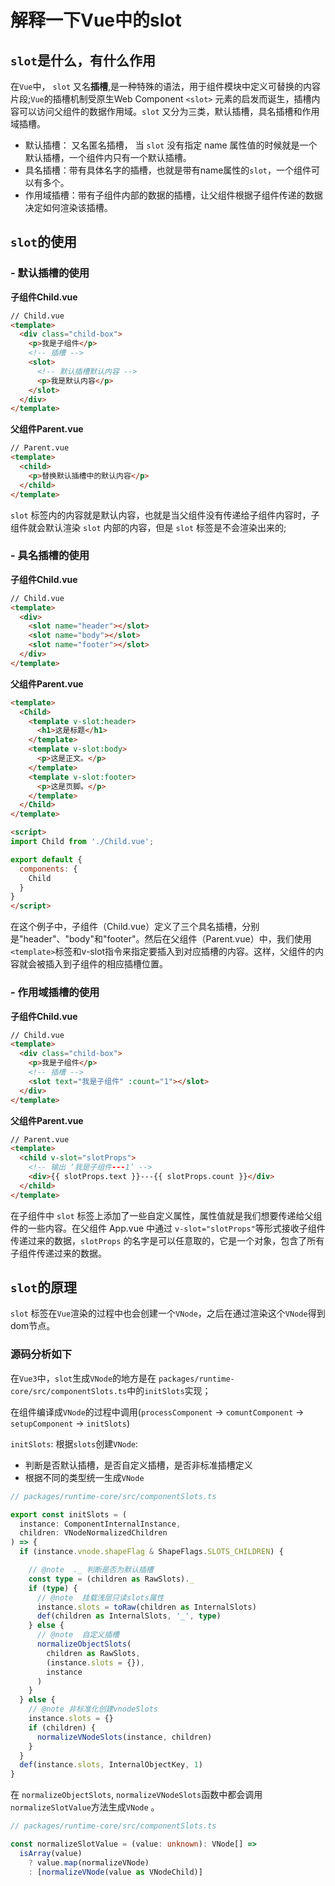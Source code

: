 # 解释一下Vue中的slot

## `slot`是什么，有什么作用

在`Vue`中， `slot` 又名**插槽**,是一种特殊的语法，用于组件模块中定义可替换的内容片段;`Vue`的插槽机制受原生Web Component `<slot>` 元素的启发而诞生，插槽内容可以访问父组件的数据作用域。`slot` 又分为三类，默认插槽，具名插槽和作用域插槽。

- 默认插槽： 又名匿名插槽， 当 `slot` 没有指定 name 属性值的时候就是一个默认插槽，一个组件内只有一个默认插槽。
- 具名插槽：带有具体名字的插槽，也就是带有name属性的`slot`，一个组件可以有多个。
- 作用域插槽：带有子组件内部的数据的插槽，让父组件根据子组件传递的数据决定如何渲染该插槽。

## `slot`的使用

### - 默认插槽的使用

**子组件Child.vue**

```html
// Child.vue
<template>
  <div class="child-box">
    <p>我是子组件</p>
    <!-- 插槽 -->
    <slot>
      <!-- 默认插槽默认内容 -->
      <p>我是默认内容</p>
    </slot>
  </div>
</template>
```

**父组件Parent.vue**

```html
// Parent.vue
<template>
  <child>
    <p>替换默认插槽中的默认内容</p>
  </child>
</template>

```

`slot` 标签内的内容就是默认内容，也就是当父组件没有传递给子组件内容时，子组件就会默认渲染 `slot` 内部的内容，但是 `slot` 标签是不会渲染出来的;

### - 具名插槽的使用

**子组件Child.vue**

```html
// Child.vue
<template>
  <div>
    <slot name="header"></slot>
    <slot name="body"></slot>
    <slot name="footer"></slot>
  </div>
</template>
```

**父组件Parent.vue**

```html
<template>
  <Child>
    <template v-slot:header>
      <h1>这是标题</h1>
    </template>
    <template v-slot:body>
      <p>这是正文。</p>
    </template>
    <template v-slot:footer>
      <p>这是页脚。</p>
    </template>
  </Child>
</template>

<script>
import Child from './Child.vue';

export default {
  components: {
    Child
  }
}
</script>

```

在这个例子中，子组件（Child.vue）定义了三个具名插槽，分别是"header"、"body"和"footer"。然后在父组件（Parent.vue）中，我们使用`<template>`标签和v-slot指令来指定要插入到对应插槽的内容。这样，父组件的内容就会被插入到子组件的相应插槽位置。

### - 作用域插槽的使用

**子组件Child.vue**

```html
// Child.vue
<template>
  <div class="child-box">
    <p>我是子组件</p>
    <!-- 插槽 -->
    <slot text="我是子组件" :count="1"></slot>
  </div>
</template>
```

**父组件Parent.vue**

```html
// Parent.vue
<template>
  <child v-slot="slotProps">
    <!-- 输出 ‘我是子组件---1’ -->
    <div>{{ slotProps.text }}---{{ slotProps.count }}</div>
  </child>
</template>
```

在子组件中 `slot` 标签上添加了一些自定义属性，属性值就是我们想要传递给父组件的一些内容。在父组件 App.vue 中通过 `v-slot="slotProps"`等形式接收子组件传递过来的数据，`slotProps` 的名字是可以任意取的，它是一个对象，包含了所有子组件传递过来的数据。

## `slot`的原理

`slot` 标签在`Vue`渲染的过程中也会创建一个`VNode`，之后在通过渲染这个`VNode`得到dom节点。

### 源码分析如下

在`Vue3`中，`slot`生成`VNode`的地方是在 `packages/runtime-core/src/componentSlots.ts`中的`initSlots`实现；

在组件编译成`VNode`的过程中调用(`processComponent` -> `comuntComponent` -> `setupComponent` -> `initSlots`)

`initSlots`: 根据`slots`创建`VNode`:

- 判断是否默认插槽，是否自定义插槽，是否非标准插槽定义
- 根据不同的类型统一生成`VNode`

```ts
// packages/runtime-core/src/componentSlots.ts

export const initSlots = (
  instance: ComponentInternalInstance,
  children: VNodeNormalizedChildren
) => {
  if (instance.vnode.shapeFlag & ShapeFlags.SLOTS_CHILDREN) {

    // @note  ._ 判断是否为默认插槽
    const type = (children as RawSlots)._
    if (type) {
      // @note  挂载浅层只读slots属性
      instance.slots = toRaw(children as InternalSlots)
      def(children as InternalSlots, '_', type)
    } else {
      // @note  自定义插槽
      normalizeObjectSlots(
        children as RawSlots,
        (instance.slots = {}),
        instance
      )
    }
  } else {
    // @note 非标准化创建vnodeSlots
    instance.slots = {}
    if (children) {
      normalizeVNodeSlots(instance, children)
    }
  }
  def(instance.slots, InternalObjectKey, 1)
}
```

在 `normalizeObjectSlots`, `normalizeVNodeSlots`函数中都会调用`normalizeSlotValue`方法生成`VNode` 。

```ts
// packages/runtime-core/src/componentSlots.ts

const normalizeSlotValue = (value: unknown): VNode[] =>
  isArray(value)
    ? value.map(normalizeVNode)
    : [normalizeVNode(value as VNodeChild)]
```
